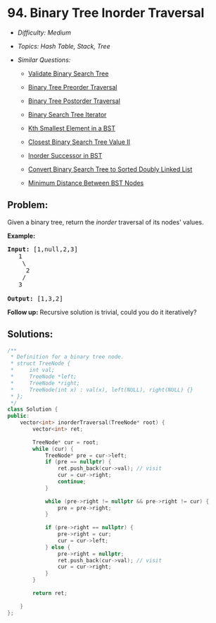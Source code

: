 # 94. Binary Tree Inorder Traversal

* *Difficulty: Medium*

* *Topics: Hash Table, Stack, Tree*

* *Similar Questions:*

  * [Validate Binary Search Tree](validate-binary-search-tree.md)

  * [Binary Tree Preorder Traversal](binary-tree-preorder-traversal.md)

  * [Binary Tree Postorder Traversal](binary-tree-postorder-traversal.md)

  * [Binary Search Tree Iterator](binary-search-tree-iterator.md)

  * [Kth Smallest Element in a BST](kth-smallest-element-in-a-bst.md)

  * [Closest Binary Search Tree Value II](closest-binary-search-tree-value-ii.md)

  * [Inorder Successor in BST](inorder-successor-in-bst.md)

  * [Convert Binary Search Tree to Sorted Doubly Linked List](convert-binary-search-tree-to-sorted-doubly-linked-list.md)

  * [Minimum Distance Between BST Nodes](minimum-distance-between-bst-nodes.md)

## Problem:

<p>Given a binary tree, return the <em>inorder</em> traversal of its nodes&#39; values.</p>

<p><strong>Example:</strong></p>

<pre>
<strong>Input:</strong> [1,null,2,3]
   1
    \
     2
    /
   3

<strong>Output:</strong> [1,3,2]</pre>

<p><strong>Follow up:</strong> Recursive solution is trivial, could you do it iteratively?</p>

## Solutions:

```c++
/**
 * Definition for a binary tree node.
 * struct TreeNode {
 *     int val;
 *     TreeNode *left;
 *     TreeNode *right;
 *     TreeNode(int x) : val(x), left(NULL), right(NULL) {}
 * };
 */
class Solution {
public:
    vector<int> inorderTraversal(TreeNode* root) {
        vector<int> ret;
        
        TreeNode* cur = root;
        while (cur) {
            TreeNode* pre = cur->left;
            if (pre == nullptr) {
                ret.push_back(cur->val); // visit
                cur = cur->right;
                continue;
            }
            
            while (pre->right != nullptr && pre->right != cur) {
                pre = pre->right;
            }
            
            if (pre->right == nullptr) {
                pre->right = cur;
                cur = cur->left;
            } else {
                pre->right = nullptr;
                ret.push_back(cur->val); // visit
                cur = cur->right;
            }
        }
        
        return ret;
        
    }
};
```
